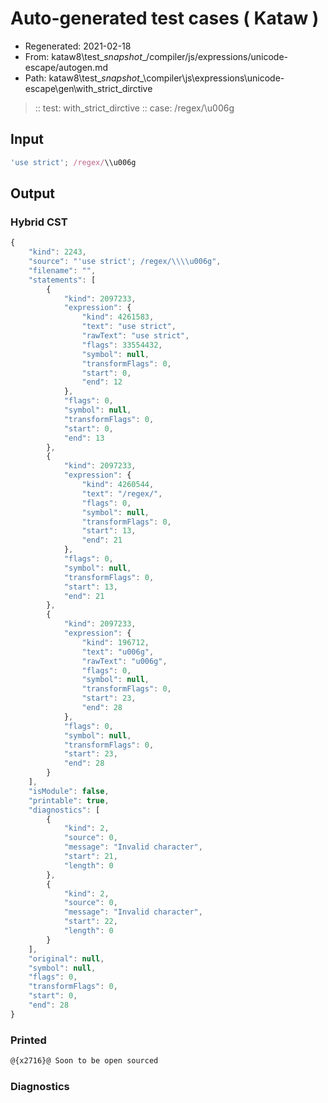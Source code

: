 # Auto-generated test cases ( Kataw )
- Regenerated: 2021-02-18
- From: kataw8\test\__snapshot__/compiler/js/expressions/unicode-escape/autogen.md
- Path: kataw8\test\__snapshot__\compiler\js\expressions\unicode-escape\gen\with_strict_dirctive
> :: test: with_strict_dirctive
> :: case: /regex/\\u006g
## Input

`````js
'use strict'; /regex/\\u006g
`````

## Output

### Hybrid CST

```javascript
{
    "kind": 2243,
    "source": "'use strict'; /regex/\\\\u006g",
    "filename": "",
    "statements": [
        {
            "kind": 2097233,
            "expression": {
                "kind": 4261583,
                "text": "use strict",
                "rawText": "use strict",
                "flags": 33554432,
                "symbol": null,
                "transformFlags": 0,
                "start": 0,
                "end": 12
            },
            "flags": 0,
            "symbol": null,
            "transformFlags": 0,
            "start": 0,
            "end": 13
        },
        {
            "kind": 2097233,
            "expression": {
                "kind": 4260544,
                "text": "/regex/",
                "flags": 0,
                "symbol": null,
                "transformFlags": 0,
                "start": 13,
                "end": 21
            },
            "flags": 0,
            "symbol": null,
            "transformFlags": 0,
            "start": 13,
            "end": 21
        },
        {
            "kind": 2097233,
            "expression": {
                "kind": 196712,
                "text": "u006g",
                "rawText": "u006g",
                "flags": 0,
                "symbol": null,
                "transformFlags": 0,
                "start": 23,
                "end": 28
            },
            "flags": 0,
            "symbol": null,
            "transformFlags": 0,
            "start": 23,
            "end": 28
        }
    ],
    "isModule": false,
    "printable": true,
    "diagnostics": [
        {
            "kind": 2,
            "source": 0,
            "message": "Invalid character",
            "start": 21,
            "length": 0
        },
        {
            "kind": 2,
            "source": 0,
            "message": "Invalid character",
            "start": 22,
            "length": 0
        }
    ],
    "original": null,
    "symbol": null,
    "flags": 0,
    "transformFlags": 0,
    "start": 0,
    "end": 28
}
```

### Printed

```javascript
@{x2716}@ Soon to be open sourced
```

### Diagnostics

```javascript

```

